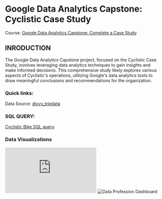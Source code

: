 # Google Data Analytics Capstone: Cyclistic Case Study
Course: [Google Data Analytics Capstone: Complete a Case Study](https://www.coursera.org/learn/google-data-analytics-capstone)


## INRODUCTION

The Google Data Analytics Capstone project, focused on the Cyclistic Case Study, involves leveraging data analytics techniques to gain insights and make informed decisions. This comprehensive study likely explores various aspects of Cyclistic's operations, utilizing Google's data analytics tools to draw meaningful conclusions and recommendations for the organization.

### Quick links:
Data Source: [divvy_tripdata](https://divvy-tripdata.s3.amazonaws.com/index.html)

### SQL QUERY:
[Cyclistic Bike SQL query](https://github.com/Kaystevee/Cyclistic-Bike-share-Analysis/blob/main/Cyclistic-Bike-share-Analysis%20SQL%20Query.sql)

### Data Visualizations
![Cyclistic Bike Dashboard](https://github.com/Kaystevee/Cyclistic-Bike-share-Analysis/blob/main/CyclisticBikeDashboard.pdf)
![Data Profession Dashboard](https://github.com/Kaystevee/Data-Professional-Survey/assets/111535799/54e75a95-5f7e-43c9-8b0d-62fd2dfb83a3)
